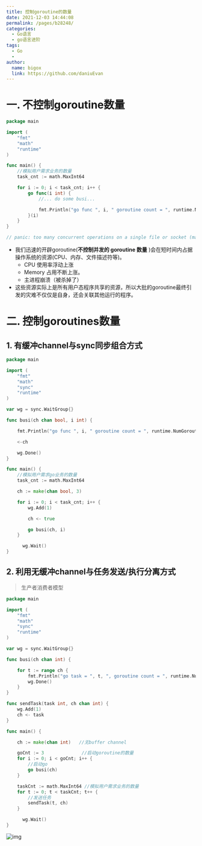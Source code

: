 ```yaml
---
title: 控制goroutine的数量
date: 2021-12-03 14:44:08
permalink: /pages/b28248/
categories:
  - Go语言
  - go语言进阶
tags:
  - Go
  - 
author: 
  name: bigox
  link: https://github.com/daniuEvan
---
```

# 一. 不控制goroutine数量

```go
package main

import (
    "fmt"
    "math"
    "runtime"
)

func main() {
    //模拟用户需求业务的数量
    task_cnt := math.MaxInt64

    for i := 0; i < task_cnt; i++ {
        go func(i int) {
            //... do some busi...

            fmt.Println("go func ", i, " goroutine count = ", runtime.NumGoroutine())
        }(i)
    }
}

// panic: too many concurrent operations on a single file or socket (max 1048575)
```

- 我们迅速的开辟goroutine(**不控制并发的 goroutine 数量** )会在短时间内占据操作系统的资源(CPU、内存、文件描述符等)。
  - CPU 使用率浮动上涨
  - Memory 占用不断上涨。
  - 主进程崩溃（被杀掉了）
- 这些资源实际上是所有用户态程序共享的资源，所以大批的goroutine最终引发的灾难不仅仅是自身，还会关联其他运行的程序。



# 二. 控制goroutines数量

## 1. 有缓冲channel与sync同步组合方式

```go
package main

import (
    "fmt"
    "math"
    "sync"
    "runtime"
)

var wg = sync.WaitGroup{}

func busi(ch chan bool, i int) {

    fmt.Println("go func ", i, " goroutine count = ", runtime.NumGoroutine())

    <-ch

    wg.Done()
}

func main() {
    //模拟用户需求go业务的数量
    task_cnt := math.MaxInt64

    ch := make(chan bool, 3)

    for i := 0; i < task_cnt; i++ {
		wg.Add(1)

        ch <- true

        go busi(ch, i)
    }

	  wg.Wait()
}
```

## 2. 利用无缓冲channel与任务发送/执行分离方式

>生产者消费者模型

```go
package main

import (
    "fmt"
    "math"
    "sync"
    "runtime"
)

var wg = sync.WaitGroup{}

func busi(ch chan int) {

    for t := range ch {
        fmt.Println("go task = ", t, ", goroutine count = ", runtime.NumGoroutine())
        wg.Done()
    }
}

func sendTask(task int, ch chan int) {
    wg.Add(1)
    ch <- task
}

func main() {

    ch := make(chan int)   //无buffer channel

    goCnt := 3              //启动goroutine的数量
    for i := 0; i < goCnt; i++ {
        //启动go
        go busi(ch)
    }

    taskCnt := math.MaxInt64 //模拟用户需求业务的数量
    for t := 0; t < taskCnt; t++ {
        //发送任务
        sendTask(t, ch)
    }

	  wg.Wait()
}
```

![img](https://gitee.com/big_ox/my_pictrue/raw/master/Typora/6a77f3dfeee80f074b120fd34c96137e_1920x1080.jpeg)